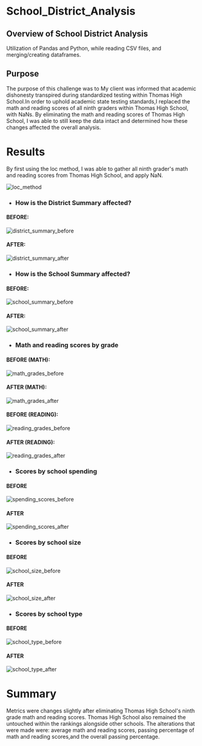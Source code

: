 # School_District_Analysis

## Overview of School District Analysis

Utilization of Pandas and Python, while reading CSV files, and merging/creating dataframes.

## Purpose

The purpose of this challenge was to  My client was informed that academic dishonesty transpired during standardized testing within Thomas High School.In order to uphold academic state testing standards,I  replaced the math and reading scores of all ninth graders within Thomas High School, with NaNs. By eliminating the math and reading scores of Thomas High School, I was able to still keep the data intact and determined how these changes affected the overall analysis.

# Results

By first using the loc method, I was able to gather all ninth grader's math and reading scores from Thomas High School, and apply NaN. 

![loc_method](loc_method.png)

- ### How is the District Summary affected?

#### BEFORE:

![district_summary_before](district_summary_before.png)

#### AFTER:

![district_summary_after](district_summary_after.png)

- ### How is the School Summary affected?

#### BEFORE:

![school_summary_before](school_summary_before.png)  

#### AFTER:

![school_summary_after](school_summary_after.png)

- ### Math and reading scores by grade

#### BEFORE (MATH):

![math_grades_before](math_grades_before.png)

#### AFTER (MATH):

![math_grades_after](math_grades_after.png)

#### BEFORE (READING):

![reading_grades_before](reading_grades_after.png)

#### AFTER (READING):

![reading_grades_after](reading_grades_after.png)

- ### Scores by school spending

#### BEFORE

![spending_scores_before](spending_scores_before.png)

#### AFTER

![spending_scores_after](spending_scores_after.png)

- ### Scores by school size

#### BEFORE

![school_size_before](school_size_before.png)

#### AFTER

![school_size_after](school_size_after.png)

- ### Scores by school type

#### BEFORE

![school_type_before](school_type_before.png)

#### AFTER 

![school_type_after](school_type_after.png)

# Summary

Metrics were changes slightly after eliminating Thomas High School's ninth grade math and reading scores. Thomas High School also remained the untouched within the rankings alongside other schools. The alterations that were made were: average math and reading scores, passing percentage of math and reading scores,and the overall passing percentage.

